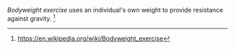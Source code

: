 *Bodyweight exercise* uses an individual's own weight to provide resistance against gravity. [^1]

[^1]: https://en.wikipedia.org/wiki/Bodyweight_exercise